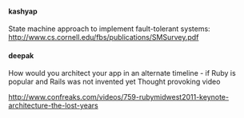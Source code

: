 #### kashyap

State machine approach to implement fault-tolerant systems: http://www.cs.cornell.edu/fbs/publications/SMSurvey.pdf

#### deepak

How would you architect your app in an alternate timeline - if Ruby is popular and Rails was not invented yet
Thought provoking video

http://www.confreaks.com/videos/759-rubymidwest2011-keynote-architecture-the-lost-years
